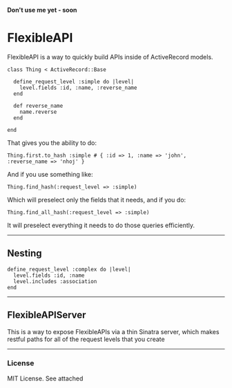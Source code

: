 __Don't use me yet - soon__

# FlexibleAPI

FlexibleAPI is a way to quickly build APIs inside of ActiveRecord models.

    class Thing < ActiveRecord::Base

      define_request_level :simple do |level|
        level.fields :id, :name, :reverse_name
      end

      def reverse_name
        name.reverse
      end

    end

That gives you the ability to do:

    Thing.first.to_hash :simple # { :id => 1, :name => 'john', :reverse_name => 'nhoj' }

And if you use something like:

    Thing.find_hash(:request_level => :simple)

Which will preselect only the fields that it needs, and if you do:

    Thing.find_all_hash(:request_level => :simple)

It will preselect everything it needs to do those queries efficiently.

---

## Nesting

    define_request_level :complex do |level|
      level.fields :id, :name
      level.includes :association
    end

---

## FlexibleAPIServer

This is a way to expose FlexibleAPIs via a thin Sinatra server, which makes restful paths for all of the request levels that you create

---

### License

MIT License.  See attached
